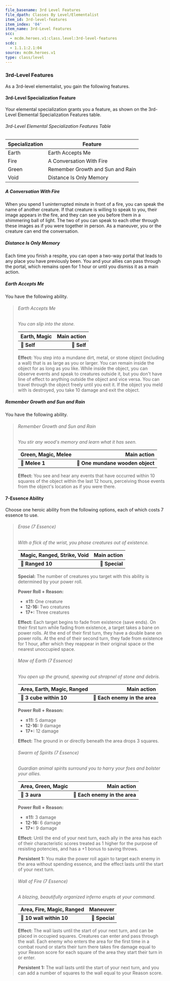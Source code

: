 ```yaml
---
file_basename: 3rd Level Features
file_dpath: Classes By Level/Elementalist
item_id: 3rd-level-features
item_index: '04'
item_name: 3rd-Level Features
scc:
  - mcdm.heroes.v1:class.level:3rd-level-features
scdc:
  - 1.1.1:2.1:04
source: mcdm.heroes.v1
type: class/level
---
```


### 3rd-Level Features

As a 3rd-level elementalist, you gain the following features.

#### 3rd-Level Specialization Feature

Your elemental specialization grants you a feature, as shown on the 3rd-Level Elemental Specialization Features table.

###### 3rd-Level Elemental Specialization Features Table

| Specialization | Feature                          |
| -------------- | -------------------------------- |
| Earth          | Earth Accepts Me                 |
| Fire           | A Conversation With Fire         |
| Green          | Remember Growth and Sun and Rain |
| Void           | Distance Is Only Memory          |

##### A Conversation With Fire

When you spend 1 uninterrupted minute in front of a fire, you can speak the name of another creature. If that creature is willing to speak to you, their image appears in the fire, and they can see you before them in a shimmering ball of light. The two of you can speak to each other through these images as if you were together in person. As a maneuver, you or the creature can end the conversation.

##### Distance Is Only Memory

Each time you finish a respite, you can open a two-way portal that leads to any place you have previously been. You and your allies can pass through the portal, which remains open for 1 hour or until you dismiss it as a main action.

##### Earth Accepts Me

You have the following ability.

<!-- -->
> ###### Earth Accepts Me
>
> *You can slip into the stone.*
>
> | **Earth, Magic** | **Main action** |
> | ---------------- | --------------: |
> | **📏 Self**      |     **🎯 Self** |
>
> **Effect:** You step into a mundane dirt, metal, or stone object (including a wall) that is as large as you or larger. You can remain inside the object for as long as you like. While inside the object, you can observe events and speak to creatures outside it, but you don't have line of effect to anything outside the object and vice versa. You can travel through the object freely until you exit it. If the object you meld with is destroyed, you take 10 damage and exit the object.

##### Remember Growth and Sun and Rain

You have the following ability.

<!-- -->
> ###### Remember Growth and Sun and Rain
>
> *You stir any wood's memory and learn what it has seen.*
>
> | **Green, Magic, Melee** |                  **Main action** |
> | ----------------------- | -------------------------------: |
> | **📏 Melee 1**          | **🎯 One mundane wooden object** |
>
> **Effect:** You see and hear any events that have occurred within 10 squares of the object within the last 12 hours, perceiving those events from the object's location as if you were there.

#### 7-Essence Ability

Choose one heroic ability from the following options, each of which costs 7 essence to use.

<!-- -->
> ###### Erase (7 Essence)
>
> *With a flick of the wrist, you phase creatures out of existence.*
>
> | **Magic, Ranged, Strike, Void** | **Main action** |
> | ------------------------------- | --------------: |
> | **📏 Ranged 10**                |  **🎯 Special** |
>
> **Special:** The number of creatures you target with this ability is determined by your power roll.
>
> **Power Roll + Reason:**
>
> - **≤11:** One creature
> - **12-16:** Two creatures
> - **17+:** Three creatures
>
> **Effect:** Each target begins to fade from existence (save ends). On their first turn while fading from existence, a target takes a bane on power rolls. At the end of their first turn, they have a double bane on power rolls. At the end of their second turn, they fade from existence for 1 hour, after which they reappear in their original space or the nearest unoccupied space.

<!-- -->
> ###### Maw of Earth (7 Essence)
>
> *You open up the ground, spewing out shrapnel of stone and debris.*
>
> | **Area, Earth, Magic, Ranged** |               **Main action** |
> | ------------------------------ | ----------------------------: |
> | **📏 3 cube within 10**        | **🎯 Each enemy in the area** |
>
> **Power Roll + Reason:**
>
> - **≤11:** 5 damage
> - **12-16:** 9 damage
> - **17+:** 12 damage
>
> **Effect:** The ground in or directly beneath the area drops 3 squares.

<!-- -->
> ###### Swarm of Spirits (7 Essence)
>
> *Guardian animal spirits surround you to harry your foes and bolster your allies.*
>
> | **Area, Green, Magic** |               **Main action** |
> | ---------------------- | ----------------------------: |
> | **📏 3 aura**          | **🎯 Each enemy in the area** |
>
> **Power Roll + Reason:**
>
> - **≤11:** 3 damage
> - **12-16:** 6 damage
> - **17+:** 9 damage
>
> **Effect:** Until the end of your next turn, each ally in the area has each of their characteristic scores treated as 1 higher for the purpose of resisting potencies, and has a +1 bonus to saving throws.
>
> **Persistent 1:** You make the power roll again to target each enemy in the area without spending essence, and the effect lasts until the start of your next turn.

<!-- -->
> ###### Wall of Fire (7 Essence)
>
> *A blazing, beautifully organized inferno erupts at your command.*
>
> | **Area, Fire, Magic, Ranged** |   **Maneuver** |
> | ----------------------------- | -------------: |
> | **📏 10 wall within 10**      | **🎯 Special** |
>
> **Effect:** The wall lasts until the start of your next turn, and can be placed in occupied squares. Creatures can enter and pass through the wall. Each enemy who enters the area for the first time in a combat round or starts their turn there takes fire damage equal to your Reason score for each square of the area they start their turn in or enter.
>
> **Persistent 1:** The wall lasts until the start of your next turn, and you can add a number of squares to the wall equal to your Reason score.
